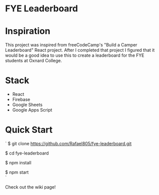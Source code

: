 # FYE Leaderboard

# Inspiration

This project was inspired from freeCodeCamp's "Build a Camper Leaderboard" React project. After I completed that project I figured that it would be a good idea to use this to create a leaderboard for the FYE students at Oxnard College.

# Stack

+ React
+ Firebase
+ Google Sheets
+ Google Apps Script

# Quick Start
`
$ git clone https://github.com/Rafael805/fye-leaderboard.git

$ cd fye-leaderboard    

$ npm install  

$ npm start  
`

Check out the wiki page!
